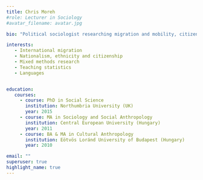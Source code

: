 ```yaml
---
title: Chris Moreh
#role: Lecturer in Sociology
#avatar_filename: avatar.jpg

bio: "Political sociologist researching migration and mobility, citizenship, ethnicity, urban heritage, and political discourse."

interests:
   - International migration
   - Nationalism, ethnicity and citizenship
   - Mixed methods research
   - Teaching statistics
   - Languages


education:
   courses:
     - course: PhD in Social Science
       institution: Northumbria University (UK)
       year: 2015
     - course: MA in Sociology and Social Anthropology
       institution: Central European University (Hungary)
       year: 2011
     - course: BA & MA in Cultural Anthropology
       institution: Eötvös Loránd University of Budapest (Hungary)
       year: 2010

email: ""
superuser: true
highlight_name: true
---
```

